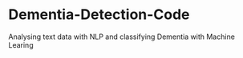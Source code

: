 # Dementia-Detection-Code
 Analysing text data with NLP and classifying Dementia with Machine Learing
